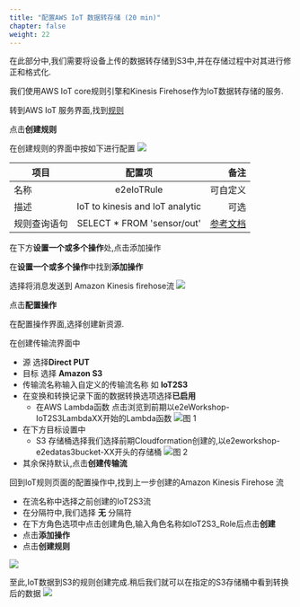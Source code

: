 ```yaml
---
title: "配置AWS IoT 数据转存储 (20 min)"
chapter: false
weight: 22
---
```

在此部分中,我们需要将设备上传的数据转存储到S3中,并在存储过程中对其进行修正和格式化.

我们使用AWS IoT core规则引擎和Kinesis Firehose作为IoT数据转存储的服务.

转到AWS IoT 服务界面,找到[规则](https://us-east-1.console.aws.amazon.com/iot/home?region=us-east-1#/rulehub)

点击**创建规则**

在创建规则的界面中按如下进行配置
![](/images/IoT/iotcreaterule.png)

| 项目 | 配置项 | 备注 |
| ----- | :-: | ---: |
| 名称    | e2eIoTRule  | 可自定义  |
| 描述    | IoT to kinesis and IoT analytic |  可选 |
| 规则查询语句    | SELECT * FROM 'sensor/out' |[参考文档](https://docs.aws.amazon.com/console/iot/iot-sql-reference)|

在下方**设置一个或多个操作**处,点击添加操作

在**设置一个或多个操作**中找到**添加操作**

选择将消息发送到 Amazon Kinesis firehose流
![](/images/IoT/rule1.png)

点击**配置操作**

在配置操作界面,选择创建新资源.

在创建传输流界面中
- 源 选择**Direct PUT**
- 目标 选择 **Amazon S3**
- 传输流名称输入自定义的传输流名称 如 **IoT2S3**
- 在变换和转换记录下面的数据转换选项选择**已启用**
    - 在AWS Lambda函数 点击浏览到前期以e2eWorkshop-IoT2S3LambdaXX开始的Lambda函数
![图 1](/images/IoT/1629875920578.png)  
- 在下方目标设置中
    - S3 存储桶选择我们选择前期Cloudformation创建的,以e2eworkshop-e2edatas3bucket-XX开头的存储桶
![图 2](/images/IoT/1629876106461.png) 
- 其余保持默认,点击**创建传输流**




回到IoT规则页面的配置操作中,找到上一步创建的Amazon Kinesis Firehose 流
- 在流名称中选择之前创建的IoT2S3流
- 在分隔符中,我们选择 **无** 分隔符
- 在下方角色选项中点击创建角色,输入角色名称如IoT2S3_Role后点击**创建**
- 点击**添加操作**
- 点击**创建规则**

![](/images/IoT/rule2.png)

至此,IoT数据到S3的规则创建完成.稍后我们就可以在指定的S3存储桶中看到转换后的数据
![](/images/IoT/s3data.png)







 

